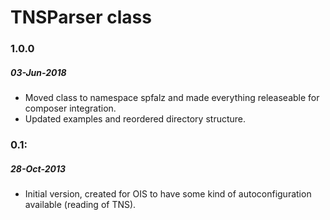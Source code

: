# TNSParser class

### 1.0.0

##### 03-Jun-2018
- Moved class to namespace spfalz and made everything releaseable for composer integration.
- Updated examples and reordered directory structure.

### 0.1:

##### 28-Oct-2013 
- Initial version, created for OIS to have some kind of autoconfiguration available (reading of TNS).

